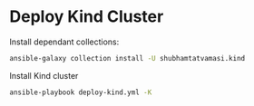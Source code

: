 # Deploy Kind Cluster

Install dependant collections:
```bash
ansible-galaxy collection install -U shubhamtatvamasi.kind
```

Install Kind cluster
```bash
ansible-playbook deploy-kind.yml -K
```
